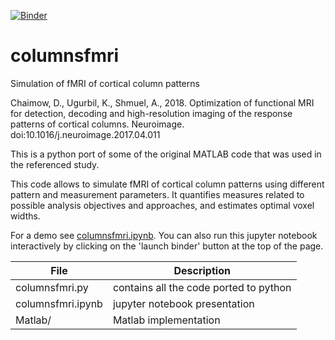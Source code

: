 [![Binder](https://mybinder.org/badge_logo.svg)](https://mybinder.org/v2/gh/dchaimow/columnsfmri/master?filepath=columnsfmri.ipynb)
# columnsfmri
Simulation of fMRI of cortical column patterns

Chaimow, D., Ugurbil, K., Shmuel, A., 2018. 
  Optimization of functional MRI for detection, decoding and high-resolution imaging of the response patterns of cortical   columns. 
  Neuroimage. doi:10.1016/j.neuroimage.2017.04.011
  
This is a python port of some of the original MATLAB code that was used in the referenced study.

This code allows to simulate fMRI of cortical column patterns using different pattern and measurement parameters. It quantifies measures related to possible analysis objectives and approaches, and estimates optimal voxel widths.

For a demo see [columnsfmri.ipynb](columnsfmri.ipynb). You can also run this jupyter notebook interactively by clicking on the 'launch binder' button at the top of the page.

File               | Description
-------------------|-----------------------------------------
columnsfmri.py     | contains all the code ported to python
columnsfmri.ipynb  | jupyter notebook presentation
Matlab/            | Matlab implementation

